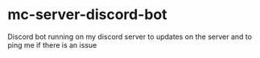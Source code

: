 # mc-server-discord-bot
Discord bot running on my discord server to updates on the server and to ping me if there is an issue
